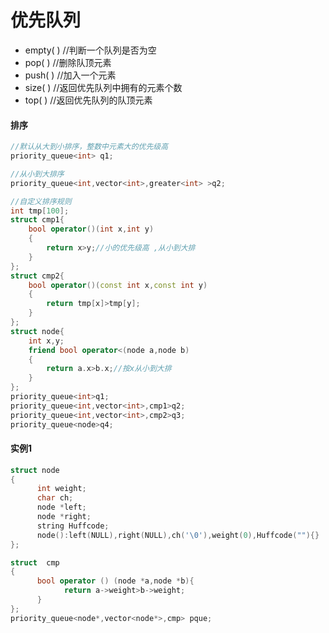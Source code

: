 # 优先队列

+ empty( )  //判断一个队列是否为空
+ pop( )  //删除队顶元素
+ push( )  //加入一个元素
+ size( )  //返回优先队列中拥有的元素个数
+ top( )  //返回优先队列的队顶元素

#### 排序

```c++
//默认从大到小排序，整数中元素大的优先级高 
priority_queue<int> q1;
```

```c++
//从小到大排序
priority_queue<int,vector<int>,greater<int> >q2;
```

```c++
//自定义排序规则
int tmp[100];
struct cmp1{
	bool operator()(int x,int y)
	{
		return x>y;//小的优先级高 ,从小到大排 
	}
}; 
struct cmp2{
	bool operator()(const int x,const int y)
	{
		return tmp[x]>tmp[y];
	}
}; 
struct node{
	int x,y;
	friend bool operator<(node a,node b)
	{
		return a.x>b.x;//按x从小到大排 
	}
};
priority_queue<int>q1;
priority_queue<int,vector<int>,cmp1>q2;
priority_queue<int,vector<int>,cmp2>q3;
priority_queue<node>q4;
```

#### 实例1

```c++
struct node
{
      int weight;
      char ch;
      node *left;
      node *right;
      string Huffcode;
      node():left(NULL),right(NULL),ch('\0'),weight(0),Huffcode(""){}
};

struct  cmp
{
      bool operator () (node *a,node *b){
            return a->weight>b->weight;
      }
};
priority_queue<node*,vector<node*>,cmp> pque;
```


